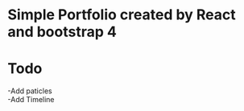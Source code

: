 # Simple Portfolio created by React and bootstrap 4

# Todo<br>
-Add paticles<br>
-Add Timeline




